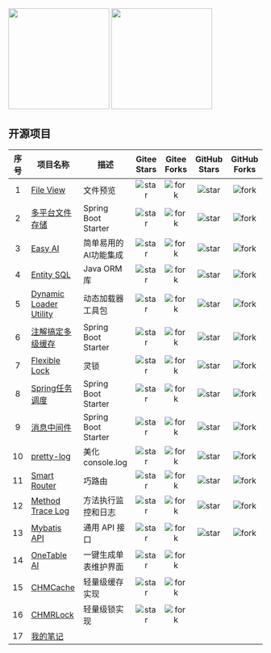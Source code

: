 <div align="left">
  <img src="https://github-readme-stats.vercel.app/api?username=wb04307201" height="200" alt=""/>
  <img src="https://github-readme-stats.vercel.app/api/top-langs?username=wb04307201" height="200" alt=""/>
</div>

[//]: # (![wb04307201's GitHub stats]&#40;https://github-profile-trophy.vercel.app/?username=wb04307201&title=-Reviews&column=4&margin-w=15&margin-h=15&#41;)
## 开源项目

| 序号 | 项目名称                                                                            | 描述                  |                                              Gitee Stars                                              |                                              Gitee Forks                                              |                                         GitHub Stars                                          |                                         GitHub Forks                                          |
|:--:|---------------------------------------------------------------------------------|---------------------|:-----------------------------------------------------------------------------------------------------:|:-----------------------------------------------------------------------------------------------------:|:---------------------------------------------------------------------------------------------:|:---------------------------------------------------------------------------------------------:|
| 1  | [File View](https://gitee.com/wb04307201/file-view)                             | 文件预览                |               ![star](https://gitee.com/wb04307201/file-view/badge/star.svg?theme=dark)               |               ![fork](https://gitee.com/wb04307201/file-view/badge/fork.svg?theme=dark)               |               ![star](https://img.shields.io/github/stars/wb04307201/file-view)               |               ![fork](https://img.shields.io/github/forks/wb04307201/file-view)               |
| 2  | [多平台文件存储](https://gitee.com/wb04307201/file-storage-spring-boot-starter)        | Spring Boot Starter |   ![star](https://gitee.com/wb04307201/file-storage-spring-boot-starter/badge/star.svg?theme=dark)    |   ![fork](https://gitee.com/wb04307201/file-storage-spring-boot-starter/badge/fork.svg?theme=dark)    |   ![star](https://img.shields.io/github/stars/wb04307201/file-storage-spring-boot-starter)    |   ![fork](https://img.shields.io/github/forks/wb04307201/file-storage-spring-boot-starter)    |
| 3  | [Easy AI](https://gitee.com/wb04307201/easy-ai)                                 | 简单易用的AI功能集成         |                ![star](https://gitee.com/wb04307201/easy-ai/badge/star.svg?theme=dark)                |                ![fork](https://gitee.com/wb04307201/easy-ai/badge/fork.svg?theme=dark)                |                ![star](https://img.shields.io/github/stars/wb04307201/easy-ai)                |                ![fork](https://img.shields.io/github/forks/wb04307201/easy-ai)                |
| 4  | [Entity SQL](https://gitee.com/wb04307201/entity-sql)                           | Java ORM 库          |              ![star](https://gitee.com/wb04307201/entity-sql/badge/star.svg?theme=dark)               |              ![fork](https://gitee.com/wb04307201/entity-sql/badge/fork.svg?theme=dark)               |              ![star](https://img.shields.io/github/stars/wb04307201/entity-sql)               |              ![fork](https://img.shields.io/github/forks/wb04307201/entity-sql)               |
| 5  | [Dynamic Loader Utility](https://gitee.com/wb04307201/loader-util)              | 动态加载器工具包            |              ![star](https://gitee.com/wb04307201/loader-util/badge/star.svg?theme=dark)              |              ![fork](https://gitee.com/wb04307201/loader-util/badge/fork.svg?theme=dark)              |              ![star](https://img.shields.io/github/stars/wb04307201/loader-util)              |              ![fork](https://img.shields.io/github/forks/wb04307201/loader-util)              |
| 6  | [注解搞定多级缓存](https://gitee.com/wb04307201/multi-level-cache-spring-boot-starter)  | Spring Boot Starter | ![star](https://gitee.com/wb04307201/multi-level-cache-spring-boot-starter/badge/star.svg?theme=dark) | ![fork](https://gitee.com/wb04307201/multi-level-cache-spring-boot-starter/badge/fork.svg?theme=dark) | ![star](https://img.shields.io/github/stars/wb04307201/multi-level-cache-spring-boot-starter) | ![fork](https://img.shields.io/github/forks/wb04307201/multi-level-cache-spring-boot-starter) |
| 7  | [Flexible Lock](https://gitee.com/wb04307201/flexible-lock)                     | 灵锁                  |             ![star](https://gitee.com/wb04307201/flexible-lock/badge/star.svg?theme=dark)             |             ![fork](https://gitee.com/wb04307201/flexible-lock/badge/fork.svg?theme=dark)             |             ![star](https://img.shields.io/github/stars/wb04307201/flexible-lock)             |             ![fork](https://img.shields.io/github/forks/wb04307201/flexible-lock)             |
| 8  | [Spring任务调度](https://gitee.com/wb04307201/dynamic-schedule-spring-boot-starter) | Spring Boot Starter | ![star](https://gitee.com/wb04307201/dynamic-schedule-spring-boot-starter/badge/star.svg?theme=dark)  | ![fork](https://gitee.com/wb04307201/dynamic-schedule-spring-boot-starter/badge/fork.svg?theme=dark)  | ![star](https://img.shields.io/github/stars/wb04307201/dynamic-schedule-spring-boot-starter)  | ![fork](https://img.shields.io/github/forks/wb04307201/dynamic-schedule-spring-boot-starter)  |
| 9  | [消息中间件](https://gitee.com/wb04307201/message-spring-boot-starter)               | Spring Boot Starter |      ![star](https://gitee.com/wb04307201/message-spring-boot-starter/badge/star.svg?theme=dark)      |      ![fork](https://gitee.com/wb04307201/message-spring-boot-starter/badge/fork.svg?theme=dark)      |      ![star](https://img.shields.io/github/stars/wb04307201/message-spring-boot-starter)      |      ![fork](https://img.shields.io/github/forks/wb04307201/message-spring-boot-starter)      |
| 10 | [pretty-log](https://gitee.com/wb04307201/pretty-log)                           | 美化console.log       |              ![star](https://gitee.com/wb04307201/pretty-log/badge/star.svg?theme=dark)               |              ![fork](https://gitee.com/wb04307201/pretty-log/badge/fork.svg?theme=dark)               |              ![star](https://img.shields.io/github/stars/wb04307201/pretty-log)               |              ![fork](https://img.shields.io/github/forks/wb04307201/pretty-log)               |
| 11 | [Smart Router](https://gitee.com/wb04307201/smart-router)                       | 巧路由                 |             ![star](https://gitee.com/wb04307201/smart-router/badge/star.svg?theme=dark)              |             ![fork](https://gitee.com/wb04307201/smart-router/badge/fork.svg?theme=dark)              |             ![star](https://img.shields.io/github/stars/wb04307201/smart-router)              |             ![fork](https://img.shields.io/github/forks/wb04307201/smart-router)              |
| 12 | [Method Trace Log](https://gitee.com/wb04307201/methodTraceLog)                 | 方法执行监控和日志           |            ![star](https://gitee.com/wb04307201/methodTraceLog/badge/star.svg?theme=dark)             |            ![fork](https://gitee.com/wb04307201/methodTraceLog/badge/fork.svg?theme=dark)             |            ![star](https://img.shields.io/github/stars/wb04307201/methodTraceLog)             |            ![fork](https://img.shields.io/github/forks/wb04307201/methodTraceLog)             |
| 13 | [Mybatis API](https://gitee.com/wb04307201/mybatis-api)                         | 通用 API 接口           |              ![star](https://gitee.com/wb04307201/mybatis-api/badge/star.svg?theme=dark)              |              ![fork](https://gitee.com/wb04307201/mybatis-api/badge/fork.svg?theme=dark)              |              ![star](https://img.shields.io/github/stars/wb04307201/mybatis-api)              |              ![fork](https://img.shields.io/github/forks/wb04307201/mybatis-api)              |
| 14 | [OneTable AI](https://gitee.com/wb04307201/one-table-ai)                        | 一键生成单表维护界面          |             ![star](https://gitee.com/wb04307201/one-table-ai/badge/star.svg?theme=dark)              |             ![fork](https://gitee.com/wb04307201/one-table-ai/badge/fork.svg?theme=dark)              |                                                                                               |                                                                                               |
| 15 | [CHMCache](https://gitee.com/wb04307201/CHMCache)                               | 轻量级缓存实现             |               ![star](https://gitee.com/wb04307201/CHMCache/badge/star.svg?theme=dark)                |               ![fork](https://gitee.com/wb04307201/CHMCache/badge/fork.svg?theme=dark)                |                                                                                               |                                                                                               |
| 16 | [CHMRLock](https://gitee.com/wb04307201/CHMRLock)                               | 轻量级锁实现              |               ![star](https://gitee.com/wb04307201/CHMRLock/badge/star.svg?theme=dark)                |               ![fork](https://gitee.com/wb04307201/CHMRLock/badge/fork.svg?theme=dark)                |                                                                                               |                                                                                               |
| 17 | [我的笔记](note)                                                                    |                     |                                                                                                       |                                                                                                       |                                                                                               |                                                                                               |



